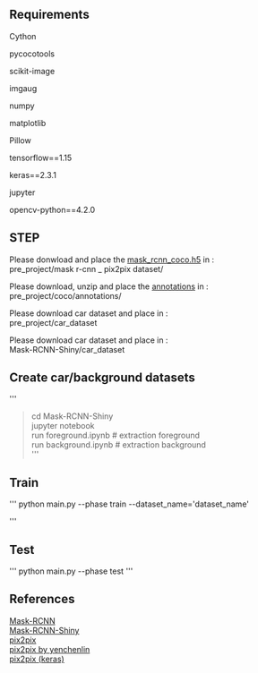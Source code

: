## Requirements

Cython

pycocotools

scikit-image

imgaug

numpy

matplotlib

Pillow

tensorflow==1.15

keras==2.3.1

jupyter

opencv-python==4.2.0

## STEP


Please donwload and place the [mask_rcnn_coco.h5](https://github.com/matterport/Mask_RCNN/releases/download/v2.0/mask_rcnn_coco.h5) in :   
pre_project/mask r-cnn _ pix2pix dataset/


Please download, unzip and place the [annotations](http://images.cocodataset.org/annotations/annotations_trainval2014.zip) in :   
pre_project/coco/annotations/


Please download car dataset and place in :   
pre_project/car_dataset


Please download car dataset and place in :   
Mask-RCNN-Shiny/car_dataset


## Create car/background datasets
'''
>cd Mask-RCNN-Shiny   
>jupyter notebook   
>run foreground.ipynb # extraction foreground   
>run background.ipynb # extraction background   
'''   
## Train
'''
python main.py --phase train --dataset_name='dataset_name'

'''

## Test
'''
python main.py --phase test
'''

## References

[Mask-RCNN](https://github.com/matterport/Mask_RCNN)   
[Mask-RCNN-Shiny](https://github.com/huuuuusy/Mask-RCNN-Shiny)   
[pix2pix](https://phillipi.github.io/pix2pix/)   
[pix2pix by yenchenlin](https://github.com/yenchenlin/pix2pix-tensorflow)   
[pix2pix (keras)](https://github.com/eriklindernoren/Keras-GAN/tree/master/pix2pix)   
